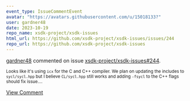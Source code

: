 ```yaml
---
event_type: IssueCommentEvent
avatar: "https://avatars.githubusercontent.com/u/15018133?"
user: gardner48
date: 2023-10-19
repo_name: xsdk-project/xsdk-issues
html_url: https://github.com/xsdk-project/xsdk-issues/issues/244
repo_url: https://github.com/xsdk-project/xsdk-issues
---
```


<a href='https://github.com/gardner48' target='_blank'>gardner48</a> commented on issue <a href='https://github.com/xsdk-project/xsdk-issues/issues/244' target='_blank'>xsdk-project/xsdk-issues#244</a>.

<small>Looks like it's using `icx` for the C and C++ compiler. We plan on updating the includes to `sycl/sycl.hpp` but I believe `CL/sycl.hpp` still works and adding `-fsycl` to the C++ flags should fix issue....</small>

<a href='https://github.com/xsdk-project/xsdk-issues/issues/244' target='_blank'>View Comment</a>